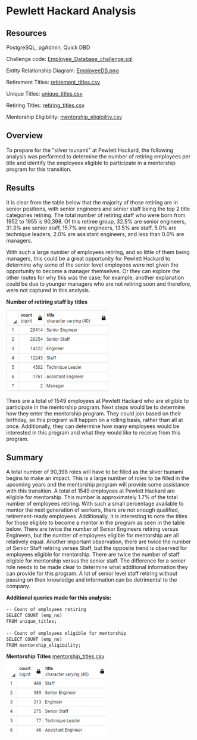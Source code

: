 # Pewlett Hackard Analysis

## Resources 
PostgreSQL, pgAdmin, Quick DBD

Challenge code: [Employee_Database_challenge.sql](Queries/Employee_Database_challenge.sql)

Entity Relationship Diagram: [EmployeeDB.png](EmployeeDB.png)

Retirement Titles: [retirement_titles.csv](Data/retirement_titles.csv)

Unique Titles: [unique_titles.csv](Data/unique_titles.csv)

Retiring Titles: [retiring_titles.csv](Data/retiring_titles.csv)

Mentorship Eligibility: [mentorship_eligibility.csv](Data/mentorship_eligibility.csv)


## Overview 
To prepare for the "silver tsunami" at Pewlett Hackard, the following analysis was performed to determine the number of retiring employees per title and identify the employees eligible to participate in a mentorship program for this transition. 

## Results 

It is clear from the table below that the majority of those retiring are in senior positions, with senior engineers and senior staff being the top 2 title categories retiring. The total number of retiring staff who were born from 1952 to 1955 is 90,398. Of this retiree group, 32.5% are senior engineers, 31.3% are senior staff, 15.7% are engineers, 13.5% are staff, 5.0% are technique leaders, 2.0% are assistant engineers, and less than 0.0% are managers. 

With such a large number of employees retiring, and so little of them being managers, this could be a great opportunity for Pewlett Hackard to determine why some of the senior level employees were not given the opportunity to become a manager themselves. Or they can explore the other routes for why this was the case; for example, another explanation could be due to younger managers who are not retiring soon and therefore, were not captured in this analysis.

**Number of retiring staff by titles** 

![retirement_titles.png](Resources/retirement_titles.png)

There are a total of 1549 employees at Pewlett Hackard who are eligible to participate in the mentorship program. Next steps would be to determine how they enter the mentorship program. They could join based on their birthday, so this program will happen on a rolling basis, rather than all at once. Additionally, they can determine how many employees would be interested in this program and what they would like to receive from this program. 

## Summary

A total number of 90,398 roles will have to be filled as the silver tsunami begins to make an impact. This is a large number of roles to be filled in the upcoming years and the mentorship program will provide some assistance with this transition. A total of 1549 employees at Pewlett Hackard are eligible for mentorship. This number is approximately 1.7% of the total number of employees retiring. With such a small percentage available to mentor the next generation of workers, there are not enough qualified, retirement-ready employees. Additionally, it is interesting to note the titles for those eligible to become a mentor in the program as seen in the table below. There are twice the number of Senior Engineers retiring versus Engineers, but the number of employees eligible for mentorship are all relatively equal. Another important observation, there are twice the number of Senior Staff retiring verses Staff, but the opposite trend is observed for employees eligible for mentorship. There are twice the number of staff eligible for mentorship versus the senior staff. The difference for a senior role needs to be made clear to determine what additional information they can provide for this program. A lot of senior level staff retiring without passing on their knowledge and information can be detrimental to the company. 

**Additional queries made for this analysis:**
``` 
-- Count of employees retiring
SELECT COUNT (emp_no)
FROM unique_titles;

-- Count of employees eligible for mentorship
SELECT COUNT (emp_no)
FROM mentorship_eligibility;
```

**Mentorship Titles** [mentorship_titles.csv](Data/mentorship_titles.csv)

![mentorship_titles.png](Resources/mentorship_titles.png)

